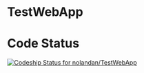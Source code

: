 TestWebApp
==========


Code Status
===========
[ ![Codeship Status for nolandan/TestWebApp](https://www.codeship.io/projects/a9e17150-2d67-0132-149b-5a27a41fa12a/status)](https://www.codeship.io/projects/39225)
